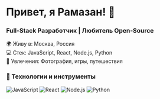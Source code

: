 # Привет, я Рамазан! 👋

### Full-Stack Разработчик | Любитель Open-Source

🌍 Живу в: Москва, Россия  
💻 Стек: JavaScript, React, Node.js, Python  
🎨 Увлечения: Фотография, игры, путешествия  

### 🔧 Технологии и инструменты
![JavaScript](https://img.shields.io/badge/JavaScript-F7DF1E?style=for-the-badge&logo=javascript&logoColor=black)
![React](https://img.shields.io/badge/React-20232A?style=for-the-badge&logo=react&logoColor=61DAFB)
![Node.js](https://img.shields.io/badge/Node.js-339933?style=for-the-badge&logo=nodedotjs&logoColor=white)
![Python](https://img.shields.io/badge/Python-3776AB?style=for-the-badge&logo=python&logoColor=white)




